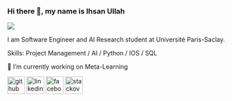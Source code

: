 ### Hi there 👋, my name is Ihsan Ullah
![](https://scontent-cdg2-1.xx.fbcdn.net/v/t1.6435-9/120328126_2781718161930654_8273501255004397711_n.jpg?_nc_cat=102&ccb=1-4&_nc_sid=e3f864&_nc_ohc=-vHii4OMl4sAX-ViqpM&_nc_ht=scontent-cdg2-1.xx&oh=626f6248ef67bb75eb79d24f6c45f880&oe=61350869)

I am Software Engineer and AI Research student at Université Paris-Saclay.

Skills: Project Management / AI / Python / IOS / SQL

🔭 I’m currently working on Meta-Learning 


[<img src='https://cdn.jsdelivr.net/npm/simple-icons@3.0.1/icons/github.svg' alt='github' height='40'>](https://github.com/ihsanullah2131)  [<img src='https://cdn.jsdelivr.net/npm/simple-icons@3.0.1/icons/linkedin.svg' alt='linkedin' height='40'>](https://www.linkedin.com/in/ihsan-ullah-khan/)  [<img src='https://cdn.jsdelivr.net/npm/simple-icons@3.0.1/icons/facebook.svg' alt='facebook' height='40'>](https://www.facebook.com/ihsanullah2131)  [<img src='https://cdn.jsdelivr.net/npm/simple-icons@3.0.1/icons/stackoverflow.svg' alt='stackoverflow' height='40'>](https://stackoverflow.com/users/5180905)  

